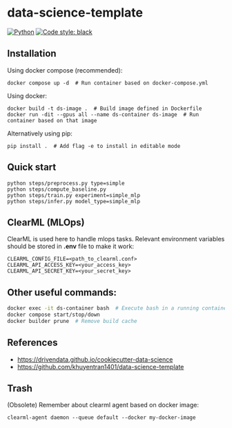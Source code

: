 # data-science-template

<a href="https://www.python.org/"><img alt="Python" src="https://img.shields.io/badge/-Python 3.10+-blue?style=for-the-badge&logo=python&logoColor=white"></a>
<a href="https://black.readthedocs.io/en/stable/"><img alt="Code style: black" src="https://img.shields.io/badge/code%20style-black-black.svg?style=for-the-badge&labelColor=gray"></a>


## Installation

Using docker compose (recommended):
```shell
docker compose up -d  # Run container based on docker-compose.yml
```

Using docker:
```shell
docker build -t ds-image .  # Build image defined in Dockerfile 
docker run -dit --gpus all --name ds-container ds-image  # Run container based on that image
```

Alternatively using pip:
```shell
pip install .  # Add flag -e to install in editable mode
```


## Quick start

```shell
python steps/preprocess.py type=simple
python steps/compute_baseline.py
python steps/train.py experiment=simple_mlp
python steps/infer.py model_type=simple_mlp
```


## ClearML (MLOps)

ClearML is used here to handle mlops tasks. Relevant environment variables should be stored in **.env** file to make it work:
```
CLEARML_CONFIG_FILE=<path_to_clearml.conf>
CLEARML_API_ACCESS_KEY=<your_access_key>
CLEARML_API_SECRET_KEY=<your_secret_key>
```


## Other useful commands:

```bash
docker exec -it ds-container bash  # Execute bash in a running container
docker compose start/stop/down
docker builder prune  # Remove build cache
```


## References

* https://drivendata.github.io/cookiecutter-data-science
* https://github.com/khuyentran1401/data-science-template


## Trash
(Obsolete) Remember about clearml agent based on docker image:

```shell
clearml-agent daemon --queue default --docker my-docker-image
```
